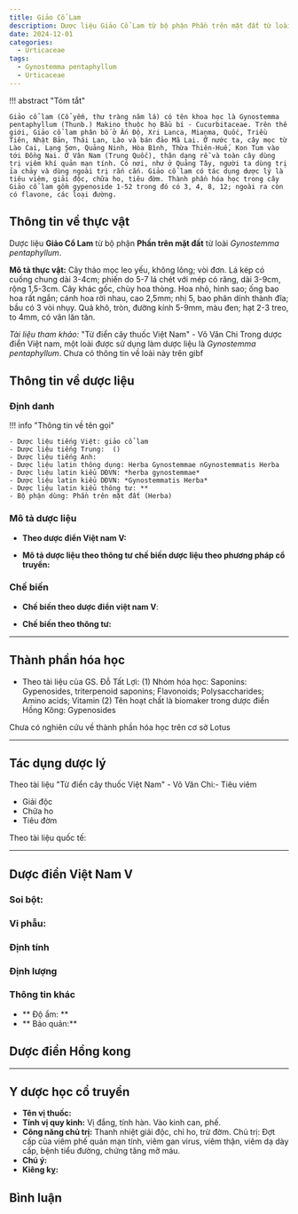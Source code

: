 ```yaml
---
title: Giảo Cổ Lam
description: Dược liệu Giảo Cổ Lam từ bộ phận Phần trên mặt đất từ loài *Gynostemma pentaphyllum*
date: 2024-12-01
categories:
  - Urticaceae
tags:
  - Gynostemma pentaphyllum
  - Urticaceae
---
```

!!! abstract "Tóm tắt"

    Giảo cổ lam (Cổ yếm, thư tràng năm lá) có tên khoa học là Gynostemma pentaphyllum (Thunb.) Makino thuộc họ Bầu bí - Cucurbitaceae. Trên thế giới, Giảo cổ lam phân bố ở Ấn Độ, Xri Lanca, Mianma, Quốc, Triều Tiên, Nhật Bản, Thái Lan, Lào và bán đảo Mã Lai. Ở nước ta, cây mọc từ Lào Cai, Lạng Sơn, Quảng Ninh, Hòa Bình, Thừa Thiên-Huế, Kon Tum vào tới Đồng Nai. Ở Vân Nam (Trung Quốc), thân dạng rễ và toàn cây dùng trị viêm khí quản mạn tính. Có nơi, như ở Quảng Tây, người ta dùng trị ỉa chảy và dùng ngoài trị rắn cắn. Giảo cổ lam có tác dụng dược lý là tiêu viêm, giải độc, chữa ho, tiêu đờm. Thành phần hóa học trong cây Giảo cổ lam gồm gypenoside 1-52 trong đó có 3, 4, 8, 12; ngoài ra còn có flavone, các loại đường.

## Thông tin về thực vật


Dược liệu **Giảo Cổ Lam** từ bộ phận **Phần trên mặt đất** từ loài *Gynostemma pentaphyllum*.

**Mô tả thực vật:** Cây thảo mọc leo yếu, không lông; vòi đơn. Lá kép có cuống chung dài 3-4cm; phiến do 5-7 lá chét với mép có răng, dài 3-9cm, rộng 1,5-3cm. Cây khác gốc, chùy hoa thòng. Hoa nhỏ, hình sao; ống bao hoa rất ngắn; cánh hoa rời nhau, cao 2,5mm; nhị 5, bao phân dính thành đĩa; bầu có 3 vòi nhụy. Quả khô, tròn, đường kính 5-9mm, màu đen; hạt 2-3 treo, to 4mm, có vân lăn tăn.

*Tài liệu tham khảo:* "Từ điển cây thuốc Việt Nam" - Võ Văn Chi 
Trong dược điển Việt nam, một loài được sử dụng làm dược liệu là *Gynostemma pentaphyllum*. 
Chưa có thông tin về loài này trên gibf


## Thông tin về dược liệu 

### Định danh

!!! info "Thông tin về tên gọi"

    - Dược liệu tiếng Việt: giảo cổ lam
    - Dược liệu tiếng Trung:  ()
    - Dược liệu tiếng Anh: 
    - Dược liệu latin thông dụng: Herba Gynostemmae nGynostemmatis Herba
    - Dược liệu latin kiểu DĐVN: *herba gynostemmae*
    - Dược liệu latin kiểu DĐVN: *Gynostemmatis Herba*
    - Dược liệu latin kiểu thông tư: **
    - Bộ phận dùng: Phần trên mặt đất (Herba)

### Mô tả dược liệu 

- **Theo dược điển Việt nam V:** 

- **Mô tả dược liệu theo thông tư chế biến dược liệu theo phương pháp cổ truyền:** 

### Chế biến 

- **Chế biến theo dược điển việt nam V**: 

- **Chế biến theo thông tư:** 

--- 

## Thành phần hóa học

- Theo tài liệu của GS. Đỗ Tất Lợi:  (1) Nhóm hóa học: Saponins: Gypenosides, triterpenoid saponins; Flavonoids; Polysaccharides; Amino acids; Vitamin
(2) Tên hoạt chất là biomaker trong dược điển Hồng Kông: Gypenosides
    
Chưa có nghiên cứu về thành phần hóa học trên cơ sở Lotus

---

## Tác dụng dược lý

Theo tài liệu "Từ điển cây thuốc Việt Nam" - Võ Văn Chi:- Tiêu viêm
- Giải độc
- Chữa ho
- Tiêu đờm

Theo tài liệu quốc tế: 

---

## Dược điển Việt Nam V

### Soi bột:



<!-- Hình ảnh soi bột sẽ được tự động chèn vào đây sau -->

### Vi phẫu:



<!-- Hình ảnh vi phẫu sẽ được tự động chèn vào đây sau -->

### Định tính



### Định lượng



### Thông tin khác 

- ** Độ ẩm: ** 
- ** Bảo quản:** 

## Dược điển Hồng kong

<!-- PDF sẽ được tự động chèn vào đây sau -->


---

## Y dược học cổ truyền

- **Tên vị thuốc:** 
- **Tính vị quy kinh:** Vị đắng, tính hàn. Vào kinh can, phế.
- **Công năng chủ trị:** Thanh nhiệt giải độc, chỉ ho, trừ đờm.
Chủ trị: Đợt cấp của viêm phế quản mạn tính, viêm gan virus, viêm thận, viêm dạ dày cấp, bệnh tiểu đường, chứng tăng mỡ máu.
- **Chú ý:** 
- **Kiêng kỵ:** 



## Bình luận

<div id="giscus-container"></div>
<script src="https://giscus.app/client.js"
        data-repo="hoangson0787/CSDL-duoc-lieu"
        data-repo-id="R_kgDONbMRNA"
        data-category="Duoc lieu"
        data-category-id="DIC_kwDONbMRNM4ClklR"
        data-mapping="pathname"
        data-strict="0"
        data-reactions-enabled="1"
        data-emit-metadata="1"
        data-input-position="bottom"
        data-theme="light"
        data-lang="en"
        crossorigin="anonymous"
        async>
</script>

